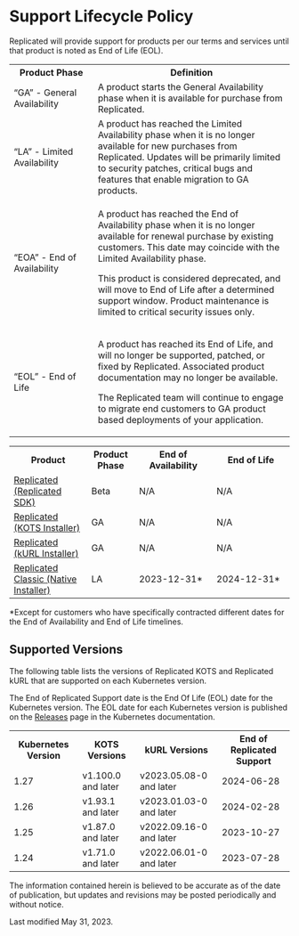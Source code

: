 # Support Lifecycle Policy

Replicated will provide support for products per our terms and services until that product is noted as End of Life (EOL).

<table>
  <tr>
    <th width="30%">Product Phase</th>
    <th width="70%">Definition</th>
  </tr>
  <tr>
    <td>“GA” - General Availability</td>
    <td>A product starts the General Availability phase when it is available for purchase from Replicated.</td>
  </tr>
  <tr>
    <td>“LA” - Limited Availability</td>
    <td>A product has reached the Limited Availability phase when it is no longer available for new purchases from Replicated. Updates will be primarily limited to security patches, critical bugs and features that enable migration to GA products.</td>
  </tr>
  <tr>
    <td>“EOA” - End of Availability</td>
    <td><p>A product has reached the End of Availability phase when it is no longer available for renewal purchase by existing customers. This date may coincide with the Limited Availability phase.</p><p>This product is considered deprecated, and will move to End of Life after a determined support window. Product maintenance is limited to critical security issues only.</p></td>
  </tr>
  <tr>
    <td>“EOL” - End of Life</td>
    <td><p>A product has reached its End of Life, and will no longer be supported, patched, or fixed by Replicated. Associated product documentation may no longer be available.</p><p>The Replicated team will continue to engage to migrate end customers to GA product based deployments of your application.</p></td>
  </tr>
</table>

<table>
  <tr>
    <th width="25%">Product</th>
    <th width="15%">Product Phase</th>
    <th width="25%">End of Availability</th>
    <th width="25%">End of Life</th>
  </tr>
  <tr>
    <td><a href="https://docs.replicated.com/reference/replicated-sdk-apis">Replicated (Replicated SDK)</a></td>
    <td>Beta</td>
    <td>N/A</td>
    <td>N/A</td>
  </tr>
  <tr>
    <td><a href="https://docs.replicated.com/intro-replicated#kots">Replicated (KOTS Installer)</a></td>
    <td>GA</td>
    <td>N/A</td>
    <td>N/A</td>
  </tr>
    <tr>
    <td><a href="https://docs.replicated.com/intro-replicated#kurl">Replicated (kURL Installer)</a></td>
    <td>GA</td>
    <td>N/A</td>
    <td>N/A</td>
  </tr>
  <tr>
    <td><a href="https://help.replicated.com/docs/native/getting-started/overview/">Replicated Classic (Native Installer)</a></td>
    <td>LA</td>
    <td>2023-12-31&#42;</td>
    <td>2024-12-31&#42;</td>
  </tr>
</table>

&#42;Except for customers who have specifically contracted different dates for the End of Availability and End of Life timelines.  

## Supported Versions

The following table lists the versions of Replicated KOTS and Replicated kURL that are supported on each Kubernetes version.

The End of Replicated Support date is the End Of Life (EOL) date for the Kubernetes version. The EOL date for each Kubernetes version is published on the [Releases](https://kubernetes.io/releases/) page in the Kubernetes documentation. 

<table>
  <tr>
    <th>Kubernetes Version</th>
    <th>KOTS Versions</th>
    <th>kURL Versions</th>
    <th>End of Replicated Support</th>
  </tr>  
  <tr>
    <td>1.27</td>
    <td>v1.100.0 and later</td>
    <td>v2023.05.08-0 and later</td>
    <td>2024-06-28</td>
  </tr>
  <tr>
    <td>1.26</td>
    <td>v1.93.1 and later</td>
    <td>v2023.01.03-0 and later</td>
    <td>2024-02-28</td>
  </tr>
  <tr>
    <td>1.25</td>
    <td>v1.87.0 and later</td>
    <td>v2022.09.16-0 and later</td>
    <td>2023-10-27</td>
  </tr>
  <tr>
    <td>1.24</td>
    <td>v1.71.0 and later</td>
    <td>v2022.06.01-0 and later</td>
    <td>2023-07-28</td>
  </tr>
</table>

The information contained herein is believed to be accurate as of the date of publication, but updates and revisions may be posted periodically and without notice.

Last modified May 31, 2023.
